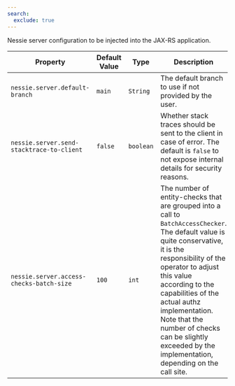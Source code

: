 ```yaml
---
search:
  exclude: true
---
```

<!--start-->

Nessie server configuration to be injected into the JAX-RS application.

| Property | Default Value | Type | Description |
|----------|---------------|------|-------------|
| `nessie.server.default-branch` | `main` | `String` | The default branch to use if not provided by the user.  |
| `nessie.server.send-stacktrace-to-client` | `false` | `boolean` | Whether stack traces should be sent to the client in case of error. The default is `false` to not expose internal details for security reasons.  |
| `nessie.server.access-checks-batch-size` | `100` | `int` | The number of entity-checks that are grouped into a call to `BatchAccessChecker`. The default  value is quite conservative, it is the responsibility of the operator to adjust this value  according to the capabilities of the actual authz implementation. Note that the number of  checks can be slightly exceeded by the implementation, depending on the call site.  |
